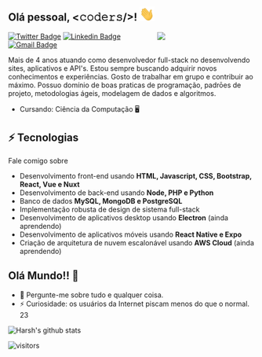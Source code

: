 <h2> Olá pessoal, <𝚌𝚘𝚍𝚎𝚛𝚜/>! <img src="https://raw.githubusercontent.com/ABSphreak/ABSphreak/master/gifs/Hi.gif" width="30px"></h2>

<img align='right' src='https://user-images.githubusercontent.com/5713670/87202985-820dcb80-c2b6-11ea-9f56-7ec461c497c3.gif' width='200"'>

[![Twitter Badge](https://img.shields.io/badge/-@jpsoarxs-1ca0f1?style=flat-square&labelColor=1ca0f1&logo=twitter&logoColor=white&link=https://twitter.com/jpsoarxs)](https://twitter.com/jpsoarxs) [![Linkedin Badge](https://img.shields.io/badge/-jpsoarxs-blue?style=flat-square&logo=Linkedin&logoColor=white&link=https://www.linkedin.com/in/jpsoarxs/)](https://www.linkedin.com/in/jpsoarxs/) [![Gmail Badge](https://img.shields.io/badge/-jpsoares.contato@gmail.com-c14438?style=flat-square&logo=Gmail&logoColor=white&link=mailto:jpsoares.contato@gmail.com)](mailto:jpsoares.contato@gmail.com)

Mais de 4 anos atuando como desenvolvedor full-stack no desenvolvendo sites, aplicativos e API's. Estou sempre buscando adquirir novos conhecimentos e experiências. Gosto de trabalhar em grupo e contribuir ao máximo. Possuo domínio de boas praticas de programação, padrōes de projeto, metodologias ágeis, modelagem de dados e algoritmos.

- Cursando: Ciência da Computação 🖥
## ⚡ Tecnologias
Fale comigo sobre
- Desenvolvimento front-end usando **HTML, Javascript, CSS, Bootstrap, React, Vue e Nuxt**
- Desenvolvimento de back-end usando **Node, PHP e Python**
- Banco de dados **MySQL, MongoDB e PostgreSQL**
- Implementação robusta de design de sistema full-stack
- Desenvolvimento de aplicativos desktop usando **Electron** (ainda aprendendo)
- Desenvolvimento de aplicativos móveis usando **React Native e Expo**
- Criação de arquitetura de nuvem escalonável usando **AWS Cloud** (ainda aprendendo)
## Olá Mundo!! 🤔
- 💬  Pergunte-me sobre tudo e qualquer coisa.
- ⚡ Curiosidade: os usuários da Internet piscam menos do que o normal. 23

![Harsh's github stats](https://github-readme-stats.vercel.app/api?username=jpsoarxs&hide=["issues"]&show_icons=true)

![visitors](https://visitor-badge.glitch.me/badge?page_id=jpsoarxs.jpsoarxs)
